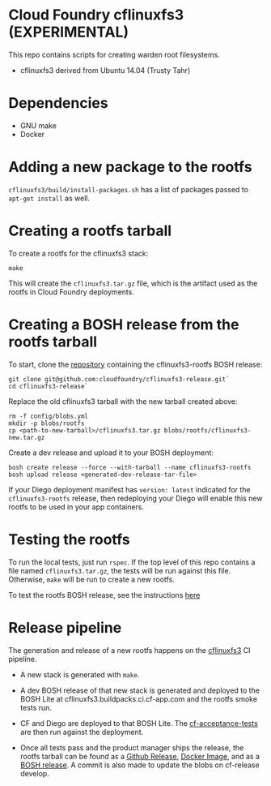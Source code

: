 Cloud Foundry cflinuxfs3 (EXPERIMENTAL)
====================

This repo contains scripts for creating warden root filesystems.

* cflinuxfs3 derived from Ubuntu 14.04 (Trusty Tahr)

# Dependencies

* GNU make
* Docker

# Adding a new package to the rootfs

`cflinuxfs3/build/install-packages.sh` has a list of packages passed to `apt-get install` as well.

# Creating a rootfs tarball

To create a rootfs for the cflinuxfs3 stack:

```shell
make
```

This will create the `cflinuxfs3.tar.gz` file, which is the artifact used as the rootfs in Cloud Foundry deployments.

# Creating a BOSH release from the rootfs tarball

To start, clone the [repository](https://github.com/cloudfoundry/cflinuxfs3-release) containing the cflinuxfs3-rootfs BOSH release:

```shell
git clone git@github.com:cloudfoundry/cflinuxfs3-release.git`
cd cflinuxfs3-release`
```

Replace the old cflinuxfs3 tarball with the new tarball created above:

```shell
rm -f config/blobs.yml
mkdir -p blobs/rootfs
cp <path-to-new-tarball>/cflinuxfs3.tar.gz blobs/rootfs/cflinuxfs3-new.tar.gz
```

Create a dev release and upload it to your BOSH deployment:

```shell
bosh create release --force --with-tarball --name cflinuxfs3-rootfs
bosh upload release <generated-dev-release-tar-file>
```

If your Diego deployment manifest has `version: latest` indicated for the `cflinuxfs3-rootfs` release, then redeploying your Diego will enable this new rootfs to be used in your app containers.

# Testing the rootfs

To run the local tests, just run `rspec`. If the top level of this repo contains a file named `cflinuxfs3.tar.gz`, the tests will be run against this file. Otherwise, `make` will  be run to create a new rootfs.

To test the rootfs BOSH release, see the instructions [here](https://github.com/cloudfoundry/cflinuxfs3-release/blob/master/README.md)

# Release pipeline

The generation and release of a new rootfs happens on the [cflinuxfs3](https://buildpacks.ci.cf-app.com/pipelines/cflinuxfs3) CI pipeline.

* A new stack is generated with `make`.

* A dev BOSH release of that new stack is generated and deployed to the BOSH Lite at cflinuxfs3.buildpacks.ci.cf-app.com and the rootfs smoke tests run.

* CF and Diego are deployed to that BOSH Lite. The [cf-acceptance-tests](https://github.com/cloudfoundry/cf-acceptance-tests) are then run against the deployment.

* Once all tests pass and the product manager ships the release, the rootfs tarball can be found as a [Github Release](https://github.com/cloudfoundry/cflinuxfs3/releases), [Docker Image](https://registry.hub.docker.com/u/cloudfoundry/cflinuxfs3/), and as a [BOSH release](https://github.com/cloudfoundry/cflinuxfs3-release). A commit is also made to update the blobs on cf-release develop.
